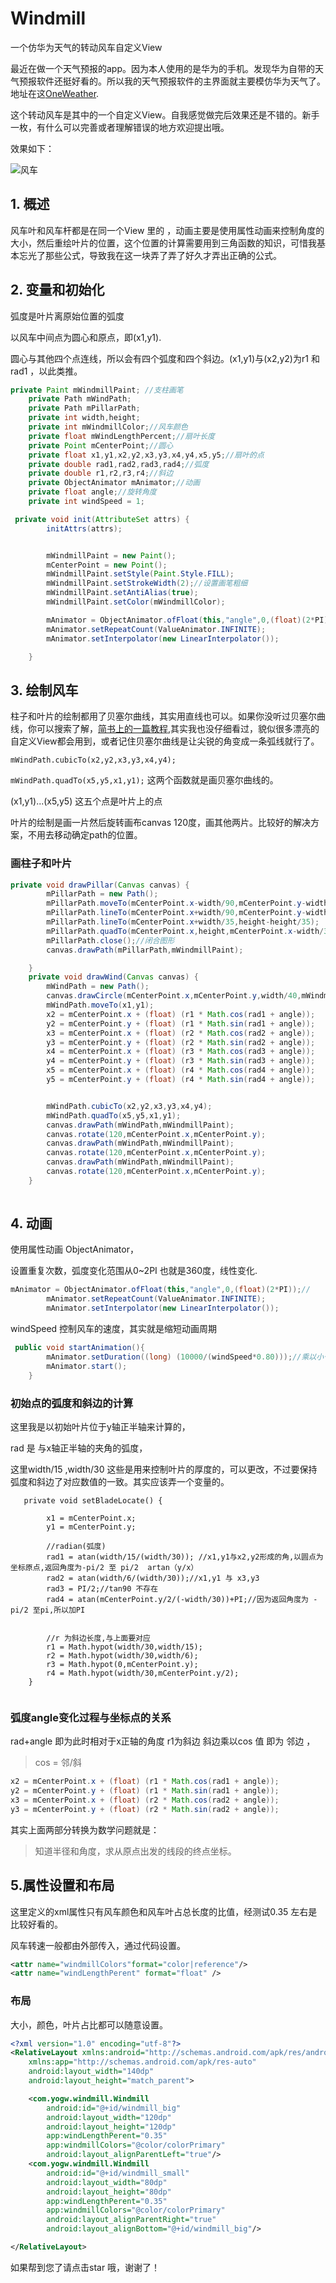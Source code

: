 # Windmill
一个仿华为天气的转动风车自定义View

最近在做一个天气预报的app。因为本人使用的是华为的手机。发现华为自带的天气预报软件还挺好看的。所以我的天气预报软件的主界面就主要模仿华为天气了。地址在这[OneWeather](https://github.com/YugengWang/OneWeather.git "一个天气").

这个转动风车是其中的一个自定义View。自我感觉做完后效果还是不错的。新手一枚，有什么可以完善或者理解错误的地方欢迎提出哦。

效果如下：

![风车](http://i.imgur.com/ZLwBhnU.gif)

## 1. 概述
风车叶和风车杆都是在同一个View 里的 ，动画主要是使用属性动画来控制角度的大小，然后重绘叶片的位置，这个位置的计算需要用到三角函数的知识，可惜我基本忘光了那些公式，导致我在这一块弄了弄了好久才弄出正确的公式。

## 2. 变量和初始化

弧度是叶片离原始位置的弧度

以风车中间点为圆心和原点，即(x1,y1).

圆心与其他四个点连线，所以会有四个弧度和四个斜边。(x1,y1)与(x2,y2)为r1 和 rad1 ，以此类推。
```java
private Paint mWindmillPaint; //支柱画笔
    private Path mWindPath;
    private Path mPillarPath;
    private int width,height;
    private int mWindmillColor;//风车颜色
    private float mWindLengthPercent;//扇叶长度
    private Point mCenterPoint;//圆心
    private float x1,y1,x2,y2,x3,y3,x4,y4,x5,y5;//扇叶的点
    private double rad1,rad2,rad3,rad4;//弧度
    private double r1,r2,r3,r4;//斜边
    private ObjectAnimator mAnimator;//动画
    private float angle;//旋转角度
    private int windSpeed = 1;
```

```java
 private void init(AttributeSet attrs) {
        initAttrs(attrs);


        mWindmillPaint = new Paint();
        mCenterPoint = new Point();
        mWindmillPaint.setStyle(Paint.Style.FILL);
        mWindmillPaint.setStrokeWidth(2);//设置画笔粗细
        mWindmillPaint.setAntiAlias(true);
        mWindmillPaint.setColor(mWindmillColor);

        mAnimator = ObjectAnimator.ofFloat(this,"angle",0,(float)(2*PI));//
        mAnimator.setRepeatCount(ValueAnimator.INFINITE);
        mAnimator.setInterpolator(new LinearInterpolator());

    }
```
## 3. 绘制风车

柱子和叶片的绘制都用了贝塞尔曲线，其实用直线也可以。如果你没听过贝塞尔曲线，你可以搜索了解，[简书上的一篇教程](http://www.jianshu.com/p/55c721887568),其实我也没仔细看过，貌似很多漂亮的自定义View都会用到，或者记住贝塞尔曲线是让尖锐的角变成一条弧线就行了。

`mWindPath.cubicTo(x2,y2,x3,y3,x4,y4);`

`mWindPath.quadTo(x5,y5,x1,y1);`
这两个函数就是画贝塞尔曲线的。

(x1,y1)...(x5,y5) 这五个点是叶片上的点

叶片的绘制是画一片然后旋转画布canvas 120度，画其他两片。比较好的解决方案，不用去移动确定path的位置。


### 画柱子和叶片

```java
private void drawPillar(Canvas canvas) {
        mPillarPath = new Path();
        mPillarPath.moveTo(mCenterPoint.x-width/90,mCenterPoint.y-width/90);
        mPillarPath.lineTo(mCenterPoint.x+width/90,mCenterPoint.y-width/90);//连线
        mPillarPath.lineTo(mCenterPoint.x+width/35,height-height/35);
        mPillarPath.quadTo(mCenterPoint.x,height,mCenterPoint.x-width/35,height-height/35);//贝塞尔曲线，控制点和终点
        mPillarPath.close();//闭合图形
        canvas.drawPath(mPillarPath,mWindmillPaint);

    }
    private void drawWind(Canvas canvas) {
        mWindPath = new Path();
        canvas.drawCircle(mCenterPoint.x,mCenterPoint.y,width/40,mWindmillPaint);
        mWindPath.moveTo(x1,y1);
        x2 = mCenterPoint.x + (float) (r1 * Math.cos(rad1 + angle));
        y2 = mCenterPoint.y + (float) (r1 * Math.sin(rad1 + angle));
        x3 = mCenterPoint.x + (float) (r2 * Math.cos(rad2 + angle));
        y3 = mCenterPoint.y + (float) (r2 * Math.sin(rad2 + angle));
        x4 = mCenterPoint.x + (float) (r3 * Math.cos(rad3 + angle));
        y4 = mCenterPoint.y + (float) (r3 * Math.sin(rad3 + angle));
        x5 = mCenterPoint.x + (float) (r4 * Math.cos(rad4 + angle));
        y5 = mCenterPoint.y + (float) (r4 * Math.sin(rad4 + angle));


        mWindPath.cubicTo(x2,y2,x3,y3,x4,y4);
        mWindPath.quadTo(x5,y5,x1,y1);
        canvas.drawPath(mWindPath,mWindmillPaint);
        canvas.rotate(120,mCenterPoint.x,mCenterPoint.y);
        canvas.drawPath(mWindPath,mWindmillPaint);
        canvas.rotate(120,mCenterPoint.x,mCenterPoint.y);
        canvas.drawPath(mWindPath,mWindmillPaint);
        canvas.rotate(120,mCenterPoint.x,mCenterPoint.y);
    }
    
```


## 4. 动画


使用属性动画	ObjectAnimator，

设置重复次数，弧度变化范围从0~2PI 也就是360度，线性变化.

```java
mAnimator = ObjectAnimator.ofFloat(this,"angle",0,(float)(2*PI));//
        mAnimator.setRepeatCount(ValueAnimator.INFINITE);
        mAnimator.setInterpolator(new LinearInterpolator());
```
windSpeed 控制风车的速度，其实就是缩短动画周期
```java
 public void startAnimation(){
        mAnimator.setDuration((long) (10000/(windSpeed*0.80)));//乘以小于1的系数降低影响
        mAnimator.start();
    }
```

### 初始点的弧度和斜边的计算
这里我是以初始叶片位于y轴正半轴来计算的，

rad 是 与x轴正半轴的夹角的弧度，

这里width/15 ,width/30 这些是用来控制叶片的厚度的，可以更改，不过要保持弧度和斜边了对应数值的一致。其实应该弄一个变量的。

```
   private void setBladeLocate() {

        x1 = mCenterPoint.x;
        y1 = mCenterPoint.y;

        //radian(弧度)
        rad1 = atan(width/15/(width/30)); //x1,y1与x2,y2形成的角,以圆点为坐标原点,返回角度为-pi/2 至 pi/2  artan（y/x）
        rad2 = atan(width/6/(width/30));//x1,y1 与 x3,y3
        rad3 = PI/2;//tan90 不存在
        rad4 = atan(mCenterPoint.y/2/(-width/30))+PI;//因为返回角度为 -pi/2 至pi,所以加PI


        //r 为斜边长度,与上面要对应
        r1 = Math.hypot(width/30,width/15);
        r2 = Math.hypot(width/30,width/6);
        r3 = Math.hypot(0,mCenterPoint.y);
        r4 = Math.hypot(width/30,mCenterPoint.y/2);
    }
    
```

### 弧度angle变化过程与坐标点的关系

rad+angle 即为此时相对于x正轴的角度
r1为斜边
斜边乘以cos 值 即为 邻边 ，
>cos = 邻/斜

```java
x2 = mCenterPoint.x + (float) (r1 * Math.cos(rad1 + angle));
y2 = mCenterPoint.y + (float) (r1 * Math.sin(rad1 + angle));
x3 = mCenterPoint.x + (float) (r2 * Math.cos(rad2 + angle));
y3 = mCenterPoint.y + (float) (r2 * Math.sin(rad2 + angle));
```


其实上面两部分转换为数学问题就是：
>知道半径和角度，求从原点出发的线段的终点坐标。

## 5.属性设置和布局
这里定义的xml属性只有风车颜色和风车叶占总长度的比值，经测试0.35 左右是比较好看的。

风车转速一般都由外部传入，通过代码设置。
```xml
<attr name="windmillColors"format="color|reference"/>
<attr name="windLengthPerent" format="float" />
```
### 布局
大小，颜色，叶片占比都可以随意设置。

```xml
<?xml version="1.0" encoding="utf-8"?>
<RelativeLayout xmlns:android="http://schemas.android.com/apk/res/android"
    xmlns:app="http://schemas.android.com/apk/res-auto"
    android:layout_width="140dp"
    android:layout_height="match_parent">

    <com.yogw.windmill.Windmill
        android:id="@+id/windmill_big"
        android:layout_width="120dp"
        android:layout_height="120dp"
        app:windLengthPerent="0.35"
        app:windmillColors="@color/colorPrimary"
        android:layout_alignParentLeft="true"/>
    <com.yogw.windmill.Windmill
        android:id="@+id/windmill_small"
        android:layout_width="80dp"
        android:layout_height="80dp"
        app:windLengthPerent="0.35"
        app:windmillColors="@color/colorPrimary"
        android:layout_alignParentRight="true"
        android:layout_alignBottom="@+id/windmill_big"/>

</RelativeLayout>

```


如果帮到您了请点击star 哦，谢谢了！

